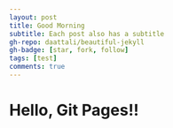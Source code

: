 ```yaml
---
layout: post
title: Good Morning
subtitle: Each post also has a subtitle
gh-repo: daattali/beautiful-jekyll
gh-badge: [star, fork, follow]
tags: [test]
comments: true
---
```


# Hello, Git Pages!!

